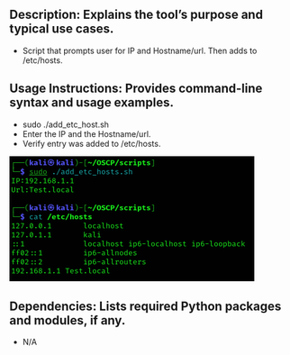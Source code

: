 ## Description: Explains the tool’s purpose and typical use cases.
- Script that prompts user for IP and Hostname/url. Then adds to /etc/hosts.
## Usage Instructions: Provides command-line syntax and usage examples.
- sudo ./add_etc_host.sh
- Enter the IP and the Hostname/url.
- Verify entry was added to /etc/hosts.

![alt text](https://github.com/trevorprice99/Penetration_Testing/blob/main/Scripts/Add_etc_hosts/add_etc_hosts_usage_01.PNG)
## Dependencies: Lists required Python packages and modules, if any.
- N/A
